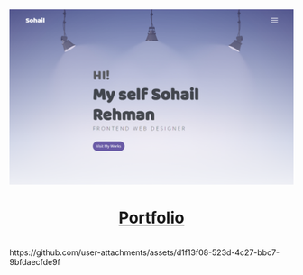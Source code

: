 <a href="https://sohail-portfolio--three.vercel.app">
  <img alt="next mobbin clone" src="assets/portfolio.PNG">
  <h1 align="center">Portfolio</h1>
</a>
</br>
https://github.com/user-attachments/assets/d1f13f08-523d-4c27-bbc7-9bfdaecfde9f
 
